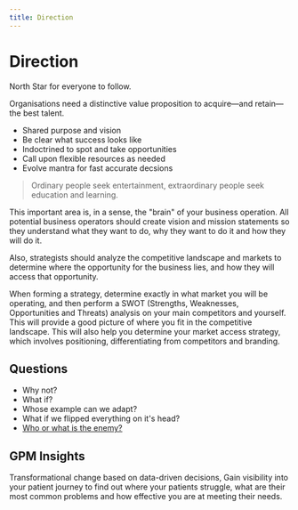 ```yaml
---
title: Direction
---
```


# Direction

North Star for everyone to follow.

Organisations need a distinctive value proposition to acquire—and retain—the best talent.

- Shared purpose and vision
- Be clear what success looks like
- Indoctrined to spot and take opportunities
- Call upon flexible resources as needed
- Evolve mantra for fast accurate decsions

> Ordinary people seek entertainment, extraordinary people seek education and learning.

This important area is, in a sense, the "brain" of your business operation. All potential business operators should create vision and mission statements so they understand what they want to do, why they want to do it and how they will do it.

Also, strategists should analyze the competitive landscape and markets to determine where the opportunity for the business lies, and how they will access that opportunity.

When forming a strategy, determine exactly in what market you will be operating, and then perform a SWOT (Strengths, Weaknesses, Opportunities and Threats) analysis on your main competitors and yourself. This will provide a good picture of where you fit in the competitive landscape. This will also help you determine your market access strategy, which involves positioning, differentiating from competitors and branding.

## Questions

- Why not?
- What if?
- Whose example can we adapt?
- What if we flipped everything on it's head?
- [Who or what is the enemy?](./enemy.md)

## GPM Insights

Transformational change based on data-driven decisions, Gain visibility into your patient journey to find out where your patients struggle, what are their most common problems and how effective you are at meeting their needs.
